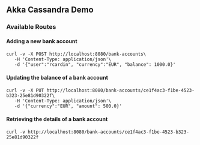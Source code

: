 ## Akka Cassandra Demo

### Available Routes

#### Adding a new bank account

```shell
curl -v -X POST http://localhost:8080/bank-accounts\
   -H 'Content-Type: application/json'\
   -d '{"user":"rcardin", "currency":"EUR", "balance": 1000.0}'
```

#### Updating the balance of a bank account

```shell
curl -v -X PUT http://localhost:8080/bank-accounts/ce1f4ac3-f1be-4523-b323-25e81d90322f\
   -H 'Content-Type: application/json'\
   -d '{"currency":"EUR", "amount": 500.0}'
```

#### Retrieving the details of a bank account

```shell
curl -v http://localhost:8080/bank-accounts/ce1f4ac3-f1be-4523-b323-25e81d90322f
```